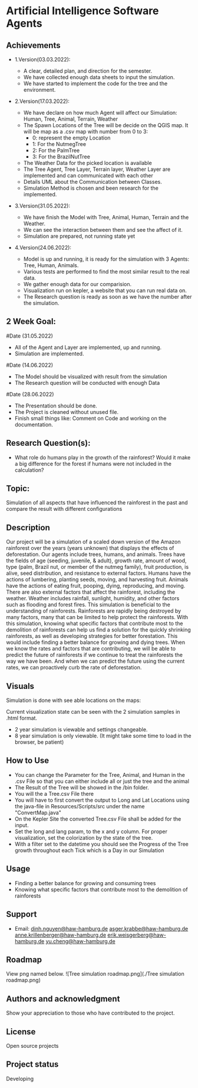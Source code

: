 # Artificial Intelligence Software Agents


## Achievements

- 1.Version(03.03.2022):
  + A clear, detailed plan, and direction for the semester.
  + We have collected enough data sheets to input the simulation.
  + We have started to implement the code for the tree and the environment.

- 2.Version(17.03.2022):
  + We have declare on how much Agent will affect our Simulation: Human, Tree, Animal, Terrain, Weather
  + The Spawn Locations of the Tree will be decide on the QGIS map. It will be map as a .csv map with number from 0 to 3:
    + 0: represent the empty Location
    + 1: For the NutmegTree
    + 2: For the PalmTree
    + 3: For the BrazilNutTree
  + The Weather Data for the picked location is available
  + The Tree Agent, Tree Layer, Terrain layer, Weather Layer are implemented and can communicated with each other
  + Details UML about the Communication between Classes. 
  + Simulation Method is chosen and been research for the implemented. 

- 3.Version(31.05.2022):
  + We have finish the Model with Tree, Animal, Human, Terrain and the Weather.
  + We can see the interaction between them and see the affect of it. 
  + Simulation are prepared, not running state yet

- 4.Version(24.06.2022):
  + Model is up and running, it is ready for the simulation with 3 Agents: Tree, Human, Animals.
  + Various tests are performed to find the most similar result to the real data.
  + We gather enough data for our comparision.
  + Visualization run on kepler, a website that you can run real data on.
  + The Research question is ready as soon as we have the number after the simulation.
  
## 2 Week Goal: 
#Date (31.05.2022)
- All of the Agent and Layer are implemented, up and running.
- Simulation are implemented.

#Date (14.06.2022)
- The Model should be visualized with result from the simulation
- The Research question will be conducted with enough Data

#Date (28.06.2022)
- The Presentation should be done. 
- The Project is cleaned without unused file. 
- Finish small things like: Comment on Code and working on the documentation.

## Research Question(s):
- What role do humans play in the growth of the rainforest? Would it make a big difference for the forest if humans were not included in the calculation?

## Topic: 
Simulation of all aspects that have influenced the rainforest in the past and compare the result with different configurations 

## Description
Our project will be a simulation of a scaled down version of the Amazon rainforest over the years (years unknown) that displays the effects of deforestation. Our agents include trees, humans, and animals. Trees have the fields of age (seeding, juvenile, & adult), growth rate, amount of wood, type (palm, Brazil nut, or member of the nutmeg family), fruit production, is alive, seed distribution, and resistance to external factors. Humans have the actions of lumbering, planting seeds, moving, and harvesting fruit. Animals have the actions of eating fruit, pooping, dying, reproducing, and moving.
There are also external factors that affect the rainforest, including the weather. Weather includes rainfall, sunlight, humidity, and other factors such as flooding and forest fires.
This simulation is beneficial to the understanding of rainforests. Rainforests are rapidly being destroyed by many factors, many that can be limited to help protect the rainforests. With this simulation, knowing what specific factors that contribute most to the demolition of rainforests can help us find a solution for the quickly shrinking rainforests, as well as developing strategies for better forestation.
This would include finding a better balance for growing and dying trees. When we know the rates and factors that are contributing, we will be able to predict the future of rainforests if we continue to treat the rainforests the way we have been. And when we can predict the future using the current rates, we can proactively curb the rate of deforestation.

## Visuals
Simulation is done with see able locations on the maps:

Current visualization state can be seen with the 2 simulation samples in .html format. 
- 2 year simulation is viewable and settings changeable.
- 8 year simulation is only viewable.
(It might take some time to load in the browser, be patient)

## How to Use
- You can change the Parameter for the Tree, Animal, and Human in the .csv File so that you can either include all or just the tree and the animal
- The Result of the Tree will be showed in the /bin folder. 
- You will the a Tree.csv File there
- You will have to first convert the output to Long and Lat Locations using the java-file in Resources/Scripts/src under the name "ConvertMap.java"
- On the Kepler Site the converted Tree.csv File shall be added for the input. 
- Set the long and lang param, to the x and y column. For proper visualization, set the colorization by the state of the tree.
- With a filter set to the datetime you should see the Progress of the Tree growth throughout each Tick which is a Day in our Simulation

## Usage
- Finding a better balance for growing and consuming trees
- Knowing what specific factors that contribute most to the demolition of rainforests

## Support
- Email:  dinh.nguyen@haw-hamburg.de
          asger.krabbe@haw-hamburg.de
          anne.krillenberger@haw-hamburg.de
          erik.weisgerberg@haw-hamburg.de
          yu.cheng@haw-hamburg.de

## Roadmap
View png named below.
![Tree simulation roadmap.png](./Tree simulation roadmap.png)


## Authors and acknowledgment
Show your appreciation to those who have contributed to the project.

## License
Open source projects

## Project status
Developing

